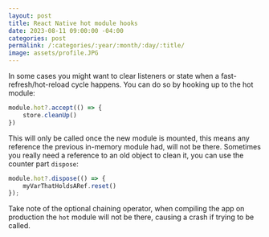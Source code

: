 ```yaml
---
layout: post
title: React Native hot module hooks
date: 2023-08-11 09:00:00 -04:00
categories: post
permalink: /:categories/:year/:month/:day/:title/
image: assets/profile.JPG
---
```


In some cases you might want to clear listeners or state when a fast-refresh/hot-reload cycle happens. You can do so by hooking up to the hot module:

```typescript
module.hot?.accept(() => {
	store.cleanUp()
})
```

This will only be called once the new module is mounted, this means any reference the previous in-memory module had, will not be there. Sometimes you really need a reference to an old object to clean it, you can use the counter part `dispose`:

```typescript
module.hot?.dispose(() => {
	myVarThatHoldsARef.reset()	
});
```

Take note of the optional chaining operator, when compiling the app on production the `hot` module will not be there, causing a crash if trying to be called.